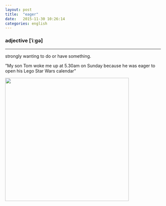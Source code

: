 ```yaml
---
layout: post
title:  "eager"
date:   2015-11-30 10:26:14
categories: english
---
```

### adjective [ˈiːɡə]
-----------

strongly wanting to do or have something.

”My son Tom woke me up at 5.30am on Sunday because he was eager to open his Lego Star Wars calendar"

<img width='400' src="http://cache.lego.com/e/dynamic/is/image/LEGO/75056?$main$"/>